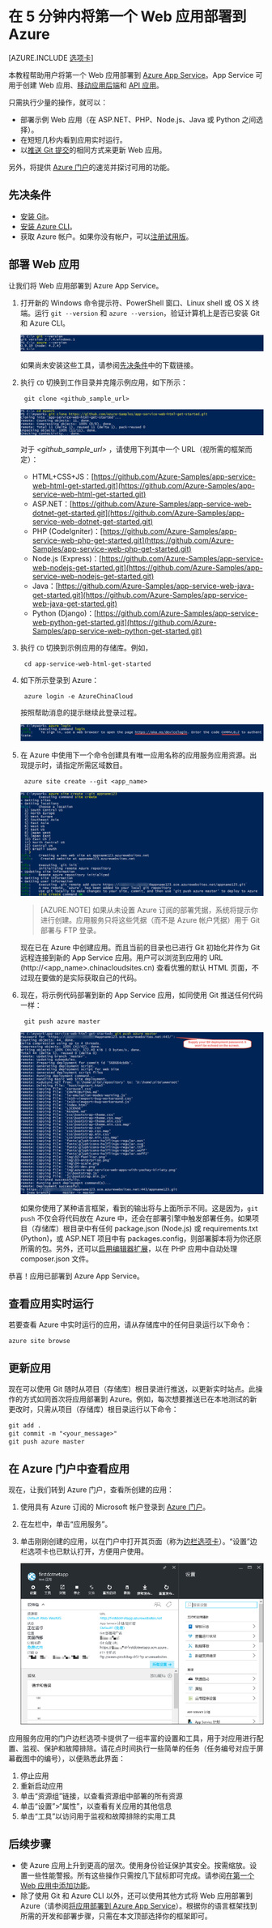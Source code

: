 <properties 
	pageTitle="在 5 分钟内将第一个 Web 应用部署到 Azure" 
	description="了解如何通过几个步骤来部署一个示例应用，从而轻松地在应用服务中运行 Web 应用。在 5 分钟内学会如何进行实际开发并立即查看结果。" 
	services="app-service\web"
	documentationCenter=""
	authors="cephalin" 
	manager="wpickett" 
	editor="" 
/>

<tags
	ms.service="app-service-web"
	ms.date="05/12/2016"
	wacn.date=""/>
	
# 在 5 分钟内将第一个 Web 应用部署到 Azure

[AZURE.INCLUDE [选项卡](../../includes/app-service-web-get-started-nav-tabs.md)]

本教程帮助用户将第一个 Web 应用部署到 [Azure App Service](/documentation/articles/app-service-value-prop-what-is/)。App Service 可用于创建 Web 应用、[移动应用后端](/documentation/learning-paths/appservice-mobileapps/)和 [API 应用](/documentation/articles/app-service-api-apps-why-best-platform/)。

只需执行少量的操作，就可以：

- 部署示例 Web 应用（在 ASP.NET、PHP、Node.js、Java 或 Python 之间选择）。
- 在短短几秒内看到应用实时运行。
- 以[推送 Git 提交](https://git-scm.com/docs/git-push)的相同方式来更新 Web 应用。

另外，将提供 [Azure 门户](https://portal.azure.cn)的速览并探讨可用的功能。

## <a name="Prerequisites"></a>先决条件

- [安装 Git](http://www.git-scm.com/downloads)。
- [安装 Azure CLI](/documentation/articles/xplat-cli-install/)。
- 获取 Azure 帐户。如果你没有帐户，可以[注册试用版](/pricing/1rmb-trial/?WT.mc_id=A261C142F)。

## 部署 Web 应用

让我们将 Web 应用部署到 Azure App Service。

1. 打开新的 Windows 命令提示符、PowerShell 窗口、Linux shell 或 OS X 终端。运行 `git --version` 和 `azure --version`，验证计算机上是否已安装 Git 和 Azure CLI。

    ![在 Azure 中测试第一个 Web 应用的 CLI 工具安装](./media/app-service-web-get-started/1-test-tools.png)

    如果尚未安装这些工具，请参阅[先决条件](#Prerequisites)中的下载链接。

1. 执行 `CD` 切换到工作目录并克隆示例应用，如下所示：

        git clone <github_sample_url>

    ![在 Azure 中克隆第一个 Web 应用的应用示例代码](./media/app-service-web-get-started/2-clone-sample.png)

    对于 *&lt;github\_sample\_url>* ，请使用下列其中一个 URL（视所需的框架而定）：

    - HTML+CSS+JS：[https://github.com/Azure-Samples/app-service-web-html-get-started.git](https://github.com/Azure-Samples/app-service-web-html-get-started.git)
    - ASP.NET：[https://github.com/Azure-Samples/app-service-web-dotnet-get-started.git](https://github.com/Azure-Samples/app-service-web-dotnet-get-started.git)
    - PHP (CodeIgniter)：[https://github.com/Azure-Samples/app-service-web-php-get-started.git](https://github.com/Azure-Samples/app-service-web-php-get-started.git)
    - Node.js (Express)：[https://github.com/Azure-Samples/app-service-web-nodejs-get-started.git](https://github.com/Azure-Samples/app-service-web-nodejs-get-started.git)
    - Java：[https://github.com/Azure-Samples/app-service-web-java-get-started.git](https://github.com/Azure-Samples/app-service-web-java-get-started.git)
    - Python (Django)：[https://github.com/Azure-Samples/app-service-web-python-get-started.git](https://github.com/Azure-Samples/app-service-web-python-get-started.git)

2. 执行 `CD` 切换到示例应用的存储库。例如，

        cd app-service-web-html-get-started

3. 如下所示登录到 Azure：

        azure login -e AzureChinaCloud
    
    按照帮助消息的提示继续此登录过程。
    
    ![登录到 Azure 以创建第一个 Web 应用](./media/app-service-web-get-started/3-azure-login.png)

4. 在 Azure 中使用下一个命令创建具有唯一应用名称的应用服务应用资源。出现提示时，请指定所需区域数目。

        azure site create --git <app_name>
    
    ![在 Azure 中创建第一个 Web 应用的 Azure 资源](./media/app-service-web-get-started/4-create-site.png)
    
    >[AZURE.NOTE] 如果从未设置 Azure 订阅的部署凭据，系统将提示你进行创建。应用服务只将这些凭据（而不是 Azure 帐户凭据）用于 Git 部署与 FTP 登录。
    
    现在已在 Azure 中创建应用。而且当前的目录也已进行 Git 初始化并作为 Git 远程连接到新的 App Service 应用。用户可以浏览到应用的 URL (http://&lt;app_name>.chinacloudsites.cn) 查看优雅的默认 HTML 页面，不过现在要做的是实际获取自己的代码。

4. 现在，将示例代码部署到新的 App Service 应用，如同使用 Git 推送任何代码一样：

        git push azure master 

    ![在 Azure 中将代码推送到第一个 Web 应用](./media/app-service-web-get-started/5-push-code.png)
    
    如果你使用了某种语言框架，看到的输出将与上面所示不同。这是因为，`git push` 不仅会将代码放在 Azure 中，还会在部署引擎中触发部署任务。如果项目（存储库）根目录中有任何 package.json (Node.js) 或 requirements.txt (Python)，或 ASP.NET 项目中有 packages.config，则部署脚本将为你还原所需的包。另外，还可以[启用编辑器扩展](/documentation/articles/web-sites-php-mysql-deploy-use-git/#composer)，以在 PHP 应用中自动处理 composer.json 文件。

恭喜！应用已部署到 Azure App Service。

## 查看应用实时运行

若要查看 Azure 中实时运行的应用，请从存储库中的任何目录运行以下命令：

    azure site browse

## 更新应用

现在可以使用 Git 随时从项目（存储库）根目录进行推送，以更新实时站点。此操作的方式如同首次将应用部署到 Azure。例如，每次想要推送已在本地测试的新更改时，只需从项目（存储库）根目录运行以下命令：
    
    git add .
    git commit -m "<your_message>"
    git push azure master

## 在 Azure 门户中查看应用

现在，让我们转到 Azure 门户，查看所创建的应用：

1. 使用具有 Azure 订阅的 Microsoft 帐户登录到 [Azure 门户](https://portal.azure.cn)。

2. 在左栏中，单击“应用服务”。

3. 单击刚刚创建的应用，以在门户中打开其页面（称为[边栏选项卡](/documentation/articles/azure-portal-overview/)）。“设置”边栏选项卡也已默认打开，方便用户使用。

    ![Azure 中第一个 Web 应用的门户视图](./media/app-service-web-get-started/portal-view.png)

应用服务应用的门户边栏选项卡提供了一组丰富的设置和工具，用于对应用进行配置、监视、保护和故障排除。请花点时间执行一些简单的任务（任务编号对应于屏幕截图中的编号），以便熟悉此界面：

1. 停止应用
2. 重新启动应用
3. 单击“资源组”链接，以查看资源组中部署的所有资源
4. 单击“设置”>“属性”，以查看有关应用的其他信息
5. 单击“工具”以访问用于监视和故障排除的实用工具

## 后续步骤

- 使 Azure 应用上升到更高的层次。使用身份验证保护其安全。按需缩放。设置一些性能警报。所有这些操作只需按几下鼠标即可完成。请参阅[在第一个 Web 应用中添加功能](/documentation/articles/app-service-web-get-started-2/)。
- 除了使用 Git 和 Azure CLI 以外，还可以使用其他方式将 Web 应用部署到 Azure（请参阅[将应用部署到 Azure App Service](/documentation/articles/web-sites-deploy/)）。根据你的语言框架找到所需的开发和部署步骤，只需在本文顶部选择你的框架即可。

<!---HONumber=Mooncake_0919_2016-->